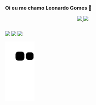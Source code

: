 ### Oi eu me chamo Leonardo Gomes 👋

<div align="center">
  <a href="https://github.com/LeonardoGomesX">
  <img height="150em" src="https://github-readme-stats.vercel.app/api?username=LeonardoGomesX&show_icons=true&theme=dark&include_all_commits=true&count_private=true"/>
  <img height="150em" src="https://github-readme-stats.vercel.app/api/top-langs/?username=LeonardoGomesX&layout=compact&langs_count=7&theme=dark"/>
</div>

  
   ##
 
<div> 
  <a href="https://instagram.com/leo.gomets" target="_blank"><img src="https://img.shields.io/badge/-Instagram-%23E4405F?style=for-the-badge&logo=instagram&logoColor=white" target="_blank"></a>
  <a href = "mailto:leo.sgomes60@gmail.com"><img src="https://img.shields.io/badge/-Gmail-%23333?style=for-the-badge&logo=gmail&logoColor=white" target="_blank"></a>
  <a href="https://www.linkedin.com/in/leonardo-gomes-353593182/" target="_blank"><img src="https://img.shields.io/badge/-LinkedIn-%230077B5?style=for-the-badge&logo=linkedin&logoColor=white" target="_blank"></a> 
 
  ![Snake animation](https://github.com/rafaballerini/rafaballerini/blob/output/github-contribution-grid-snake.svg)
 
</div>
